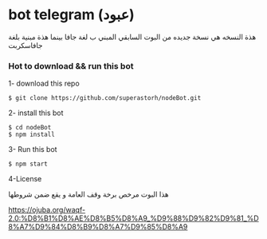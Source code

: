 # bot telegram (عبود)

هذة النسخه هي نسخة جديده من البوت السابقي المبني ب لغة جافا بينما هذة مبنية بلغة جافاسكربت

### Hot to download && run this bot

1- download this repo

```
$ git clone https://github.com/superastorh/nodeBot.git
```

2- install this bot

```
$ cd nodeBot
$ npm install
```

3- Run this bot

```
$ npm start
```

4-License

هذا البوت مرخص برخة وقف العامة و يقع ضمن شروطها

https://ojuba.org/waqf-2.0:%D8%B1%D8%AE%D8%B5%D8%A9_%D9%88%D9%82%D9%81_%D8%A7%D9%84%D8%B9%D8%A7%D9%85%D8%A9
